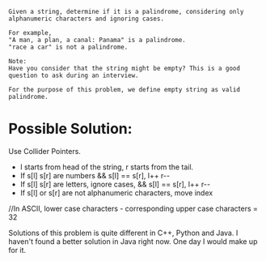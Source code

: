 	Given a string, determine if it is a palindrome, considering only alphanumeric characters and ignoring cases.

	For example,
	"A man, a plan, a canal: Panama" is a palindrome.
	"race a car" is not a palindrome.

	Note:
	Have you consider that the string might be empty? This is a good question to ask during an interview.

	For the purpose of this problem, we define empty string as valid palindrome.

# Possible Solution:

Use Collider Pointers.

+ l starts from head of the string, r starts from the tail.
+ If s[l] s[r] are numbers && s[l] == s[r], l++ r--
+ If s[l] s[r] are letters, ignore cases, && s[l] == s[r], l++ r--
+ If s[l] or s[r] are not alphanumeric characters, move index

//In ASCII, lower case characters - corresponding upper case characters = 32

Solutions of this problem is quite different in C++, Python and Java. I haven't found a better solution in Java right now.
One day I would make up for it.